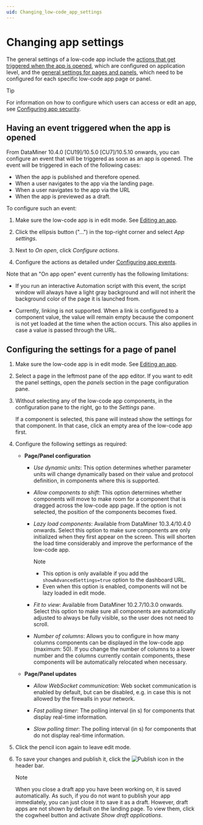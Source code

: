 ```yaml
---
uid: Changing_low-code_app_settings
---
```


# Changing app settings

The general settings of a low-code app include the [actions that get triggered when the app is opened](#having-an-event-triggered-when-the-app-is-opened), which are configured on application level, and the [general settings for pages and panels](#configuring-the-settings-for-a-page-of-panel), which need to be configured for each specific low-code app page or panel.

> [!TIP]
> For information on how to configure which users can access or edit an app, see [Configuring app security](xref:LowCodeApps_security_config).

## Having an event triggered when the app is opened

From DataMiner 10.4.0 [CU19]/10.5.0 [CU7]/10.5.10 onwards<!-- RN 43350 -->, you can configure an event that will be triggered as soon as an app is opened. The event will be triggered in each of the following cases:

- When the app is published and therefore opened.
- When a user navigates to the app via the landing page.
- When a user navigates to the app via the URL
- When the app is previewed as a draft.

To configure such an event:

1. Make sure the low-code app is in edit mode. See [Editing an app](xref:Editing_custom_apps).

1. Click the ellipsis button ("...") in the top-right corner and select *App settings*.

1. Next to *On open*, click *Configure actions*.

1. Configure the actions as detailed under [Configuring app events](xref:LowCodeApps_event_config).

Note that an "On app open" event currently has the following limitations:

- If you run an interactive Automation script with this event, the script window will always have a light gray background and will not inherit the background color of the page it is launched from.

- Currently, linking is not supported. When a link is configured to a component value, the value will remain empty because the component is not yet loaded at the time when the action occurs. This also applies in case a value is passed through the URL.

## Configuring the settings for a page of panel

1. Make sure the low-code app is in edit mode. See [Editing an app](xref:Editing_custom_apps).

1. Select a page in the leftmost pane of the app editor. If you want to edit the panel settings, open the *panels* section in the page configuration pane.

1. Without selecting any of the low-code app components, in the configuration pane to the right, go to the *Settings* pane.

   If a component is selected, this pane will instead show the settings for that component. In that case, click an empty area of the low-code app first.

1. Configure the following settings as required:

   - **Page/Panel configuration**

     - *Use dynamic units*: This option determines whether parameter units will change dynamically based on their value and protocol definition, in components where this is supported.

     - *Allow components to shift*: This option determines whether components will move to make room for a component that is dragged across the low-code app page. If the option is not selected, the position of the components becomes fixed.

     - *Lazy load components*: Available from DataMiner 10.3.4/10.4.0 onwards. Select this option to make sure components are only initialized when they first appear on the screen. This will shorten the load time considerably and improve the performance of the low-code app. <!-- RN 35469 -->

       > [!NOTE]
       >
       > - This option is only available if you add the `showAdvancedSettings=true` option to the dashboard URL.
       > - Even when this option is enabled, components will not be lazy loaded in edit mode.

     - *Fit to view*: Available from DataMiner 10.2.7/10.3.0 onwards. Select this option to make sure all components are automatically adjusted to always be fully visible, so the user does not need to scroll.

     - *Number of columns*: Allows you to configure in how many columns components can be displayed in the low-code app (maximum: 50). If you change the number of columns to a lower number and the columns currently contain components, these components will be automatically relocated when necessary.

   - **Page/Panel updates**

     - *Allow WebSocket communication*: Web socket communication is enabled by default, but can be disabled, e.g. in case this is not allowed by the firewalls in your network.

     - *Fast polling timer*: The polling interval (in s) for components that display real-time information.

     - *Slow polling timer*: The polling interval (in s) for components that do not display real-time information.

1. Click the pencil icon again to leave edit mode.

1. To save your changes and publish it, click the ![Publish](~/dataminer/images/AppPublishIcon.png) icon in the header bar.

   > [!NOTE]
   > When you close a draft app you have been working on, it is saved automatically. As such, if you do not want to publish your app immediately, you can just close it to save it as a draft. However, draft apps are not shown by default on the landing page. To view them, click the cogwheel button and activate *Show draft applications*.
